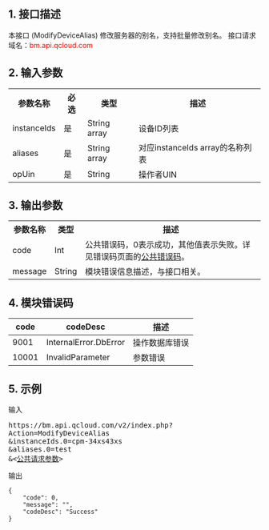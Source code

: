 ## 1. 接口描述

本接口 (ModifyDeviceAlias) 修改服务器的别名，支持批量修改别名。
接口请求域名：<font style="color:red">bm.api.qcloud.com</font>




## 2. 输入参数
<table class="t"><tbody><tr>
<th><b>参数名称</b></th>
<th><b>必选</b></th>
<th><b>类型</b></th>
<th><b>描述</b></th>
<tr>
<td> instanceIds
<td> 是
<td> String array
<td> 设备ID列表
<tr>
<td> aliases
<td> 是
<td> String array
<td> 对应instanceIds array的名称列表
<tr>
<td> opUin
<td> 是
<td> String
<td> 操作者UIN
</tbody></table>


## 3. 输出参数
<table class="t"><tbody><tr>
<th><b>参数名称</b></th>
<th><b>类型</b></th>
<th><b>描述</b></th>
<tr>
<td> code
<td> Int
<td> 公共错误码，0表示成功，其他值表示失败。详见错误码页面的<a href="/doc/api/456/6725" title="公共错误码">公共错误码</a>。
<tr>
<td> message
<td> String
<td> 模块错误信息描述，与接口相关。

</tbody></table>



## 4. 模块错误码

| code | codeDesc | 描述 |
|------|------| -----|
| 9001 | InternalError.DbError | 操作数据库错误 |
| 10001 | InvalidParameter | 参数错误 |


## 5. 示例
输入
<pre>
https://bm.api.qcloud.com/v2/index.php?
Action=ModifyDeviceAlias
&instanceIds.0=cpm-34xs43xs
&aliases.0=test
&<<a href="https://www.qcloud.com/doc/api/229/6976">公共请求参数</a>>
</pre>
输出
```
{
    "code": 0,
    "message": "",
    "codeDesc": "Success"
}
```

